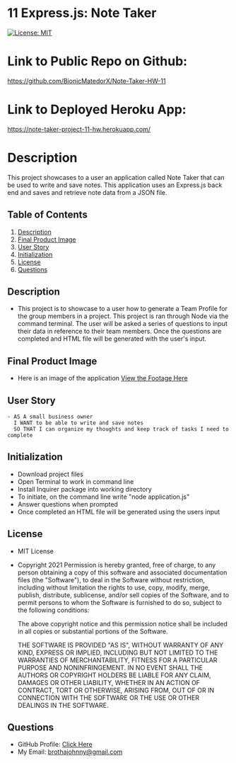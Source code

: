 # **11 Express.js: Note Taker**
[![License: MIT](https://img.shields.io/badge/License-MIT-yellow.svg)](https://opensource.org/licenses/MIT)

# **Link to Public Repo on Github:**
https://github.com/BionicMatedorX/Note-Taker-HW-11

# **Link to Deployed Heroku App:**
https://note-taker-project-11-hw.herokuapp.com/

# **Description** 
This project showcases to a user an application called Note Taker that can be used to write and save notes. This application uses an Express.js back end and saves and retrieve note data from a JSON file.


## Table of Contents
1. [Description](#Description)
2. [Final Product Image](#Final-Product-Image)
3. [User Story](#User-Story)
4. [Initialization](#Initialization)
5. [License](#License)
6. [Questions](#Questions)

## Description
- This project is to showcase to a user how to generate a Team Profile for the group members in a project. This project is ran through Node via the command terminal. The user will be asked a series of questions to input their data in reference to their team members. Once the questions are completed and HTML file will be generated with the user's input.

## Final Product Image
- Here is an image of the application
  <a target="_blank" href="https://watch.screencastify.com/v/Bz1zebfe9CYtrAAyG7Bs">View the Footage Here</a>

## User Story
    - AS A small business owner
      I WANT to be able to write and save notes
      SO THAT I can organize my thoughts and keep track of tasks I need to complete

## Initialization
- Download project files
- Open Terminal to work in command line
- Install Inquirer package into working directory
- To initiate, on the command line write "node application.js"
- Answer questions when prompted 
- Once completed an HTML file will be generated using the users input
## License
- MIT License
- Copyright 2021
    Permission is hereby granted, free of charge, to any person obtaining a copy of this software and associated documentation files (the "Software"), to deal in the Software without restriction, including without limitation the rights to use, copy, modify, merge, publish, distribute, sublicense, and/or sell copies of the Software, and to permit persons to whom the Software is furnished to do so, subject to the following conditions:
    
    The above copyright notice and this permission notice shall be included in all copies or substantial portions of the Software.
    
    THE SOFTWARE IS PROVIDED "AS IS", WITHOUT WARRANTY OF ANY KIND, EXPRESS OR IMPLIED, INCLUDING BUT NOT LIMITED TO THE WARRANTIES OF MERCHANTABILITY, FITNESS FOR A PARTICULAR PURPOSE AND NONINFRINGEMENT. IN NO EVENT SHALL THE AUTHORS OR COPYRIGHT HOLDERS BE LIABLE FOR ANY CLAIM, DAMAGES OR OTHER LIABILITY, WHETHER IN AN ACTION OF CONTRACT, TORT OR OTHERWISE, ARISING FROM, OUT OF OR IN CONNECTION WITH THE SOFTWARE OR THE USE OR OTHER DEALINGS IN THE SOFTWARE.
## Questions
- GitHub Profile: <a href="https://github.com/BionicMatedorX">Click Here</a><br>
- My Email: brothajohnny@gmail.com<br>